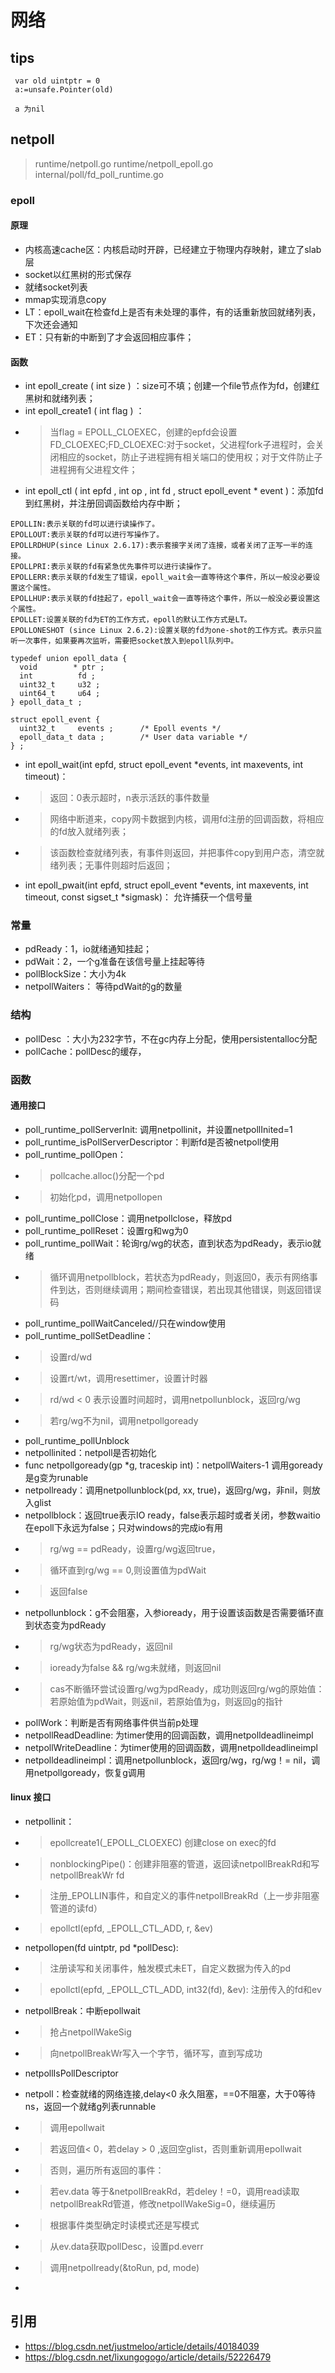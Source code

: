 # 网络

## tips
```
 var old uintptr = 0
 a:=unsafe.Pointer(old)
 
 a 为nil
```

## netpoll
> runtime/netpoll.go
> runtime/netpoll_epoll.go
> internal/poll/fd_poll_runtime.go
### epoll

#### 原理
- 内核高速cache区：内核启动时开辟，已经建立于物理内存映射，建立了slab层
- socket以红黑树的形式保存
- 就绪socket列表
- mmap实现消息copy
- LT：epoll_wait在检查fd上是否有未处理的事件，有的话重新放回就绪列表，下次还会通知
- ET：只有新的中断到了才会返回相应事件；
#### 函数
- int epoll_create ( int size ) ：size可不填；创建一个file节点作为fd，创建红黑树和就绪列表；
- int epoll_create1 ( int flag ) ：
- > 当flag = EPOLL_CLOEXEC，创建的epfd会设置FD_CLOEXEC;FD_CLOEXEC:对于socket，父进程fork子进程时，会关闭相应的socket，防止子进程拥有相关端口的使用权；对于文件防止子进程拥有父进程文件；
- int epoll_ctl ( int epfd , int op , int fd , struct epoll_event * event )：添加fd到红黑树，并注册回调函数给内存中断；
```
EPOLLIN:表示关联的fd可以进行读操作了。
EPOLLOUT:表示关联的fd可以进行写操作了。
EPOLLRDHUP(since Linux 2.6.17):表示套接字关闭了连接，或者关闭了正写一半的连接。
EPOLLPRI:表示关联的fd有紧急优先事件可以进行读操作了。
EPOLLERR:表示关联的fd发生了错误，epoll_wait会一直等待这个事件，所以一般没必要设置这个属性。
EPOLLHUP:表示关联的fd挂起了，epoll_wait会一直等待这个事件，所以一般没必要设置这个属性。
EPOLLET:设置关联的fd为ET的工作方式，epoll的默认工作方式是LT。
EPOLLONESHOT (since Linux 2.6.2):设置关联的fd为one-shot的工作方式。表示只监听一次事件，如果要再次监听，需要把socket放入到epoll队列中。

typedef union epoll_data {
  void        * ptr ;
  int          fd ;
  uint32_t     u32 ;
  uint64_t     u64 ;
} epoll_data_t ;
 
struct epoll_event {
  uint32_t     events ;      /* Epoll events */
  epoll_data_t data ;        /* User data variable */
} ;
```
- int epoll_wait(int epfd, struct epoll_event *events, int maxevents, int timeout)：
- > 返回：0表示超时，n表示活跃的事件数量
- > 网络中断道来，copy网卡数据到内核，调用fd注册的回调函数，将相应的fd放入就绪列表；
- > 该函数检查就绪列表，有事件则返回，并把事件copy到用户态，清空就绪列表；无事件则超时后返回；
- int epoll_pwait(int epfd, struct epoll_event *events, int maxevents, int timeout,  const sigset_t *sigmask)： 允许捕获一个信号量
### 常量
- pdReady：1，io就绪通知挂起；
- pdWait：2，一个g准备在该信号量上挂起等待
- pollBlockSize：大小为4k
- netpollWaiters： 等待pdWait的g的数量
### 结构
- pollDesc ：大小为232字节，不在gc内存上分配，使用persistentalloc分配
- pollCache：pollDesc的缓存，
### 函数

#### 通用接口
- poll_runtime_pollServerInit: 调用netpollinit，并设置netpollInited=1
- poll_runtime_isPollServerDescriptor：判断fd是否被netpoll使用
- poll_runtime_pollOpen：
- > pollcache.alloc()分配一个pd
- > 初始化pd，调用netpollopen
- poll_runtime_pollClose：调用netpollclose，释放pd
- poll_runtime_pollReset：设置rg和wg为0
- poll_runtime_pollWait：轮询rg/wg的状态，直到状态为pdReady，表示io就绪
- > 循环调用netpollblock，若状态为pdReady，则返回0，表示有网络事件到达，否则继续调用；期间检查错误，若出现其他错误，则返回错误码
- poll_runtime_pollWaitCanceled//只在window使用
- poll_runtime_pollSetDeadline：
- > 设置rd/wd
- > 设置rt/wt，调用resettimer，设置计时器
- > rd/wd < 0 表示设置时间超时，调用netpollunblock，返回rg/wg
- > 若rg/wg不为nil，调用netpollgoready
- poll_runtime_pollUnblock
- netpollinited：netpoll是否初始化
- func netpollgoready(gp *g, traceskip int)：netpollWaiters-1 调用goready是g变为runable
- netpollready：调用netpollunblock(pd, xx, true)，返回rg/wg，非nil，则放入glist
- netpollblock：返回true表示IO ready，false表示超时或者关闭，参数waitio在epoll下永远为false；只对windows的完成io有用
- > rg/wg == pdReady，设置rg/wg返回true，
- >  循环直到rg/wg == 0,则设置值为pdWait
- > 返回false
- netpollunblock：g不会阻塞，入参ioready，用于设置该函数是否需要循环直到状态变为pdReady
- > rg/wg状态为pdReady，返回nil
- > ioready为false && rg/wg未就绪，则返回nil
- > cas不断循环尝试设置rg/wg为pdReady，成功则返回rg/wg的原始值：若原始值为pdWait，则返nil，若原始值为g，则返回g的指针
- pollWork：判断是否有网络事件供当前p处理
- netpollReadDeadline: 为timer使用的回调函数，调用netpolldeadlineimpl
- netpollWriteDeadline：为timer使用的回调函数，调用netpolldeadlineimpl
- netpolldeadlineimpl：调用netpollunblock，返回rg/wg，rg/wg！= nil，调用netpollgoready，恢复g调用
#### linux 接口
- netpollinit：
- > epollcreate1(_EPOLL_CLOEXEC) 创建close on exec的fd
- > nonblockingPipe()：创建非阻塞的管道，返回读netpollBreakRd和写netpollBreakWr fd
- > 注册_EPOLLIN事件，和自定义的事件netpollBreakRd（上一步非阻塞管道的读fd）
- > epollctl(epfd, _EPOLL_CTL_ADD, r, &ev)
- netpollopen(fd uintptr, pd *pollDesc): 
- > 注册读写和关闭事件，触发模式未ET，自定义数据为传入的pd
- > epollctl(epfd, _EPOLL_CTL_ADD, int32(fd), &ev): 注册传入的fd和ev
- netpollBreak：中断epollwait
- > 抢占netpollWakeSig
- > 向netpollBreakWr写入一个字节，循环写，直到写成功
- netpollIsPollDescriptor
- netpoll：检查就绪的网络连接,delay<0 永久阻塞，==0不阻塞，大于0等待ns，返回一个就绪g列表runnable
- > 调用epollwait
- > 若返回值< 0，若delay > 0 ,返回空glist，否则重新调用epollwait
- > 否则，遍历所有返回的事件：
- > 若ev.data 等于&netpollBreakRd，若deley！=0，调用read读取netpollBreakRd管道，修改netpollWakeSig=0，继续遍历
- > 根据事件类型确定时读模式还是写模式
- > 从ev.data获取pollDesc，设置pd.everr
- > 调用netpollready(&toRun, pd, mode)

- 

## 引用
- https://blog.csdn.net/justmeloo/article/details/40184039
- https://blog.csdn.net/lixungogogo/article/details/52226479
